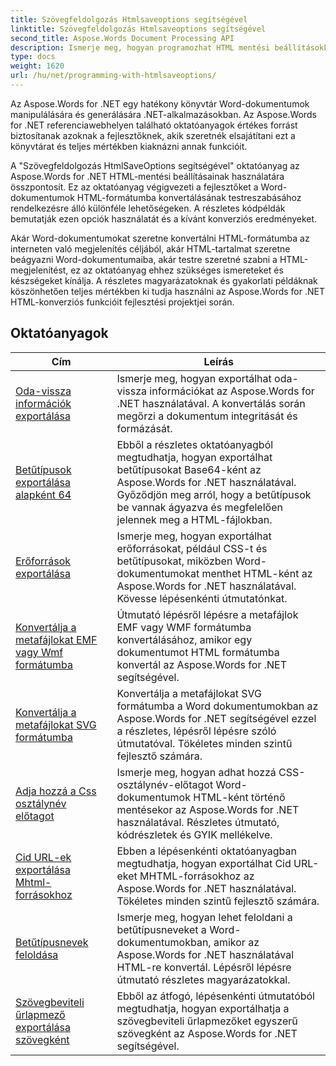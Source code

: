 ```yaml
---
title: Szövegfeldolgozás Htmlsaveoptions segítségével
linktitle: Szövegfeldolgozás Htmlsaveoptions segítségével
second_title: Aspose.Words Document Processing API
description: Ismerje meg, hogyan programozhat HTML mentési beállításokkal az Aspose.Words for .NET webhelyen. Egyszerűen konvertálhatja a Word dokumentumokat HTML formátumba, miközben megtartja a formázást és a tartalmat.
type: docs
weight: 1620
url: /hu/net/programming-with-htmlsaveoptions/
---
```

Az Aspose.Words for .NET egy hatékony könyvtár Word-dokumentumok manipulálására és generálására .NET-alkalmazásokban. Az Aspose.Words for .NET referenciawebhelyen található oktatóanyagok értékes forrást biztosítanak azoknak a fejlesztőknek, akik szeretnék elsajátítani ezt a könyvtárat és teljes mértékben kiaknázni annak funkcióit.

A "Szövegfeldolgozás HtmlSaveOptions segítségével" oktatóanyag az Aspose.Words for .NET HTML-mentési beállításainak használatára összpontosít. Ez az oktatóanyag végigvezeti a fejlesztőket a Word-dokumentumok HTML-formátumba konvertálásának testreszabásához rendelkezésre álló különféle lehetőségeken. A részletes kódpéldák bemutatják ezen opciók használatát és a kívánt konverziós eredményeket.

Akár Word-dokumentumokat szeretne konvertálni HTML-formátumba az interneten való megjelenítés céljából, akár HTML-tartalmat szeretne beágyazni Word-dokumentumaiba, akár testre szeretné szabni a HTML-megjelenítést, ez az oktatóanyag ehhez szükséges ismereteket és készségeket kínálja. A részletes magyarázatoknak és gyakorlati példáknak köszönhetően teljes mértékben ki tudja használni az Aspose.Words for .NET HTML-konverziós funkcióit fejlesztési projektjei során.

 ## Oktatóanyagok
| Cím | Leírás |
| --- | --- |
| [Oda-vissza információk exportálása](./export-roundtrip-information/) | Ismerje meg, hogyan exportálhat oda-vissza információkat az Aspose.Words for .NET használatával. A konvertálás során megőrzi a dokumentum integritását és formázását. |
| [Betűtípusok exportálása alapként 64](./export-fonts-as-base-64/) | Ebből a részletes oktatóanyagból megtudhatja, hogyan exportálhat betűtípusokat Base64-ként az Aspose.Words for .NET használatával. Győződjön meg arról, hogy a betűtípusok be vannak ágyazva és megfelelően jelennek meg a HTML-fájlokban. |
| [Erőforrások exportálása](./export-resources/) | Ismerje meg, hogyan exportálhat erőforrásokat, például CSS-t és betűtípusokat, miközben Word-dokumentumokat menthet HTML-ként az Aspose.Words for .NET használatával. Kövesse lépésenkénti útmutatónkat. |
| [Konvertálja a metafájlokat EMF vagy Wmf formátumba](./convert-metafiles-to-emf-or-wmf/) | Útmutató lépésről lépésre a metafájlok EMF vagy WMF formátumba konvertálásához, amikor egy dokumentumot HTML formátumba konvertál az Aspose.Words for .NET segítségével. |
| [Konvertálja a metafájlokat SVG formátumba](./convert-metafiles-to-svg/) | Konvertálja a metafájlokat SVG formátumba a Word dokumentumokban az Aspose.Words for .NET segítségével ezzel a részletes, lépésről lépésre szóló útmutatóval. Tökéletes minden szintű fejlesztő számára. |
| [Adja hozzá a Css osztálynév előtagot](./add-css-class-name-prefix/) | Ismerje meg, hogyan adhat hozzá CSS-osztálynév-előtagot Word-dokumentumok HTML-ként történő mentésekor az Aspose.Words for .NET használatával. Részletes útmutató, kódrészletek és GYIK mellékelve. |
| [Cid URL-ek exportálása Mhtml-forrásokhoz](./export-cid-urls-for-mhtml-resources/) | Ebben a lépésenkénti oktatóanyagban megtudhatja, hogyan exportálhat Cid URL-eket MHTML-forrásokhoz az Aspose.Words for .NET használatával. Tökéletes minden szintű fejlesztő számára. |
| [Betűtípusnevek feloldása](./resolve-font-names/) | Ismerje meg, hogyan lehet feloldani a betűtípusneveket a Word-dokumentumokban, amikor az Aspose.Words for .NET használatával HTML-re konvertál. Lépésről lépésre útmutató részletes magyarázatokkal. |
| [Szövegbeviteli űrlapmező exportálása szövegként](./export-text-input-form-field-as-text/) | Ebből az átfogó, lépésenkénti útmutatóból megtudhatja, hogyan exportálhatja a szövegbeviteli űrlapmezőket egyszerű szövegként az Aspose.Words for .NET segítségével. |